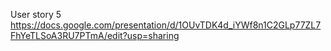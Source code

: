 
User story 5
https://docs.google.com/presentation/d/1OUvTDK4d_iYWf8n1C2GLp77ZL7FhYeTLSoA3RU7PTmA/edit?usp=sharing
